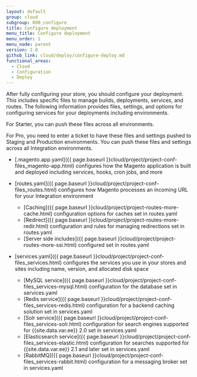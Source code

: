 ```yaml
---
layout: default
group: cloud
subgroup: 090_configure
title: Configure deployment
menu_title: Configure deployment
menu_order: 1
menu_node: parent
version: 2.0
github_link: cloud/deploy/configure-deploy.md
functional_areas:
  - Cloud
  - Configuration
  - Deploy
---
```


After fully configuring your store, you should configure your deployment. This includes specific files to manage builds, deployments, services, and routes. The following information provides files, settings, and options for configuring services for your deployments including environments.

For Starter, you can push these files across all environments.

For Pro, you need to enter a ticket to have these files and settings pushed to Staging and Production environments. You can push these files and settings across all Integration environments.

* [.magento.app.yaml]({{ page.baseurl }}cloud/project/project-conf-files_magento-app.html) configures how the Magento application is built and deployed including services, hooks, cron jobs, and more
* [routes.yaml]({{ page.baseurl }}cloud/project/project-conf-files_routes.html) configures how Magento processes an incoming URL for your Integration environment

  * [Caching]({{ page.baseurl }}cloud/project/project-routes-more-cache.html) configuration options for caches set in routes.yaml
  * [Redirect]({{ page.baseurl }}cloud/project/project-routes-more-redir.html) configuration and rules for managing redirections set in routes.yaml
  * [Server side includes]({{ page.baseurl }}cloud/project/project-routes-more-ssi.html) configured set in routes.yaml
* [services.yaml]({{ page.baseurl }}cloud/project/project-conf-files_services.html) configures the services you use in your stores and sites including name, version, and allocated disk space

  * [MySQL service]({{ page.baseurl }}cloud/project/project-conf-files_services-mysql.html) configuration for the database set in services.yaml
  * [Redis service]({{ page.baseurl }}cloud/project/project-conf-files_services-redis.html) configuration for a backend caching solution set in services.yaml
  * [Solr service]({{ page.baseurl }}cloud/project/project-conf-files_services-solr.html) configuration for search engines supported for {{site.data.var.ee}} 2.0 set in services.yaml
  * [Elasticsearch service]({{ page.baseurl }}cloud/project/project-conf-files_services-elastic.html) configuration for searches supported for {{site.data.var.ee}} 2.1 and later set in services.yaml
  * [RabbitMQ]({{ page.baseurl }}cloud/project/project-conf-files_services-rabbit.html) configuration for a messaging broker set in services.yaml
